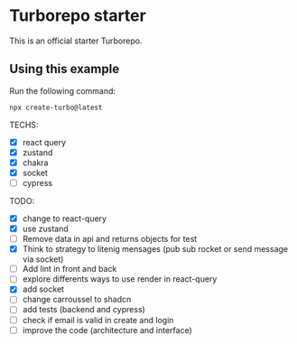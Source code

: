 # Turborepo starter

This is an official starter Turborepo.

## Using this example

Run the following command:

```sh
npx create-turbo@latest
```

TECHS:

- [x] react query
- [x] zustand
- [x] chakra
- [x] socket
- [ ] cypress

TODO: 

- [x] change to react-query
- [x] use zustand
- [ ] Remove data in api and returns objects for test
- [x] Think to strategy to litenig mensages (pub sub rocket or send message via socket)
- [ ] Add lint in front and back
- [ ] explore differents ways to use render in react-query
- [x] add socket
- [ ] change carroussel to shadcn
- [ ] add tests (backend and cypress)
- [ ] check if email is valid in create and login
- [ ] improve the code (architecture and interface)

